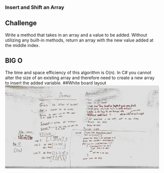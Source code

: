 ### Insert and Shift an Array

## Challenge

Write a method that takes in an array and a value to be added. Without utilizing any built-in methods, return an array with the new value added at the middle index.

## BIG O

The time and space efficiency of this algorithm is O(n). In C# you cannot alter the size of an existing array and therefore need to create a new array to insert the added variable.
##White board layout
![SCREENSHOT](https://github.com/ntibbals/data-structures-and-algorithms/blob/master/assets/array_shift.JPG)

